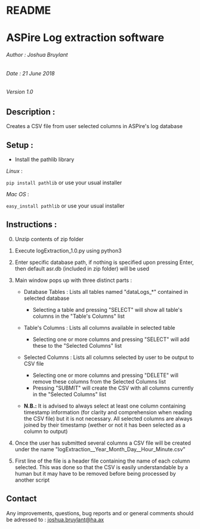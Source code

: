 # README


# ASPire Log extraction software
###### Author : Joshua Bruylant
###### Date : 21 June 2018
###### Version 1.0


## Description : 

Creates a CSV file from user selected columns in ASPire's log database

## Setup : 

- Install the pathlib library

_Linux_ :

`pip install pathlib` or use your usual installer

_Mac OS_ :

`easy_install pathlib` or use your usual installer

## Instructions : 

0. Unzip contents of zip folder

1. Execute logExtraction_1.0.py using python3

2. Enter specific database path, if nothing is specified upon pressing Enter, then default asr.db (included in zip folder) will be used

3. Main window pops up with three distinct parts :

   - Database Tables : Lists all tables named "dataLogs_*" contained in selected database  
      - Selecting a table and pressing "SELECT" will show all table's columns in the "Table's Columns" list
		
   - Table's Columns : Lists all columns available in selected table
      - Selecting one or more columns and pressing "SELECT" will add these to the "Selected Columns" list
		
   - Selected Columns : Lists all columns selected by user to be output to CSV file  
      - Selecting one or more columns and pressing "DELETE" will remove these columns from the Selected Columns list  
      - Pressing "SUBMIT" will create the CSV with all columns currently in the "Selected Columns" list  
        
   - **N.B.:** It is advised to always select at least one column containing timestamp information (for clarity and comprehension when reading the CSV file) but it is not necessary. All selected columns are always joined by their timestamp (wether or not it has been selected as a column to output)
		
4. Once the user has submitted several columns a CSV file will be created under the name "logExtraction__Year_Month_Day__Hour_Minute.csv"

5. First line of the file is a header file containing the name of each column selected. This was done so that the CSV is easily understandable by a human but it may have to be removed before being processed by another script

		
## Contact

Any improvements, questions, bug reports and or general comments should be adressed to : joshua.bruylant@ha.ax

